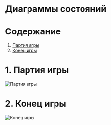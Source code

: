 # Диаграммы состояний

# Содержание
1. [Партия игры](#1)  
2. [Конец игры](#2)

<a name="1"/>

# 1. Партия игры 
![Партия игры](https://github.com/PaulChukhonski/Mario/blob/master/Images/State_2.jpg)

<a name="2"/>

# 2. Конец игры
![Конец игры](https://github.com/PaulChukhonski/Mario/blob/master/Images/State_1.jpg)

